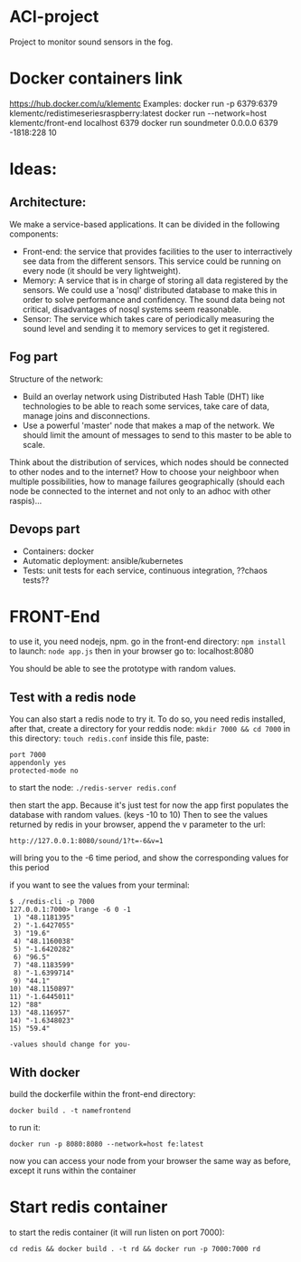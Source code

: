 # ACI-project

Project to monitor sound sensors in the fog.

# Docker containers link
https://hub.docker.com/u/klementc
Examples:
docker run -p 6379:6379 klementc/redistimeseriesraspberry:latest
docker run --network=host  klementc/front-end localhost 6379
docker run soundmeter 0.0.0.0 6379 -1818:228 10

# Ideas:

## Architecture:

We make a service-based applications. It can be divided in the following
components:

* Front-end: the service that provides facilities to the user to interractively
  see data from the different sensors. This service could be running on every
  node (it should be very lightweight).
* Memory: A service that is in charge of storing all data registered by the
  sensors. We could use a 'nosql' distributed database to make this in order to
  solve performance and confidency. The sound data being not critical,
  disadvantages of nosql systems seem reasonable.
* Sensor: The service which takes care of periodically measuring the sound level
  and sending it to memory services to get it registered.
  
## Fog part

Structure of the network:

* Build an overlay network using Distributed Hash Table (DHT) like
  technologies to be able to reach some services, take care of data, manage joins
  and disconnections.
* Use a powerful 'master' node that makes a map of the network. We should limit the
  amount of messages to send to this master to be able to scale.

Think about the distribution of services, which nodes should be connected to other
nodes and to the internet? How to choose your neighboor when multiple
possibilities, how to manage failures geographically (should each node be
connected to the internet and not only to an adhoc with other raspis)...


## Devops part

* Containers: docker
* Automatic deployment: ansible/kubernetes
* Tests: unit tests for each service, continuous integration, ??chaos tests??


# FRONT-End

to use it, you need nodejs, npm.
go in the front-end directory: `npm install`
to launch: `node app.js`
then in your browser go to: localhost:8080

You should be able to see the prototype with random values.

## Test with a redis node
You can also start a redis node to try it. To do so, you need redis installed,
after that, create a directory for your reddis node:
`mkdir 7000 && cd 7000`
in this directory:
`touch redis.conf`
inside this file, paste:

```
port 7000
appendonly yes
protected-mode no

```

to start the node: 
`
./redis-server redis.conf
`

then start the app. Because it's just test for now the app first populates the
database with random values. (keys -10 to 10)
Then to see the values returned by redis in your browser, append the v parameter
to the url:
```
http://127.0.0.1:8080/sound/1?t=-6&v=1
```
will bring you to the -6 time period, and show the corresponding values for this
period


if you want to see the values from your terminal:
```
$ ./redis-cli -p 7000
127.0.0.1:7000> lrange -6 0 -1
 1) "48.1181395"
 2) "-1.6427055"
 3) "19.6"
 4) "48.1160038"
 5) "-1.6420282"
 6) "96.5"
 7) "48.1183599"
 8) "-1.6399714"
 9) "44.1"
10) "48.1150897"
11) "-1.6445011"
12) "88"
13) "48.116957"
14) "-1.6348023"
15) "59.4"

-values should change for you-
```

## With docker

build the dockerfile within the front-end directory: 
```
docker build . -t namefrontend
```
to run it:
```
docker run -p 8080:8080 --network=host fe:latest
```

now you can access your node from your browser the same way as before, except it runs within the container

# Start redis container

to start the redis container (it will run listen on port 7000):
```
cd redis && docker build . -t rd && docker run -p 7000:7000 rd
```
